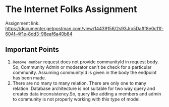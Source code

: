 # The Internet Folks Assignment

Assignment link: https://documenter.getpostman.com/view/14439156/2s93Jrx5Da#f8e0c11f-604f-4f1e-8dd3-98eaf6a40b84


## Important Points
1. `Remove member` request does not provide communityId in request body. So, Community Admin or moderator can't be check for a particular community. Assuming communityId is given in the body the endpoint has been made.
2. There are no many to many relation. There are only one to many relation. Database architecture is not suitable for two way query and creates data inconsistency.So, query like adding a members and admin to community is not properly working with this type of model.
